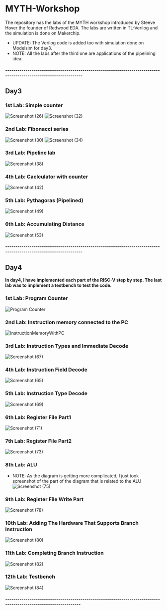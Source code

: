 # MYTH-Workshop
The repository has the labs of the MYTH workshop introduced by Steeve Hover the founder of Redwood EDA. The labs are written in TL-Verilog and the simulation is done on Makerchip.
- UPDATE:
The Verilog code is added too with simulation done on Modelsim for day3.
- NOTE:
All the labs after the third one are applications of the pipelining idea.
#### ------------------------------------------------------------------------------------------------------------------
## Day3
### 1st Lab: Simple counter
![Screenshot (26)](https://user-images.githubusercontent.com/96621514/236905688-ae6a0a7e-b9dc-4bbe-b81e-43532acd1cff.png)
![Screenshot (32)](https://user-images.githubusercontent.com/96621514/236926150-c53afec3-9347-49e6-abcf-edc82beb9d62.png)


### 2nd Lab: Fibonacci series
![Screenshot (30)](https://user-images.githubusercontent.com/96621514/236907826-cb6db454-0412-4b98-b6bd-f2709faf2bac.png)
![Screenshot (34)](https://user-images.githubusercontent.com/96621514/236926131-a19c6e71-992c-4061-bb28-674ebe6d8f69.png)

### 3rd Lab: Pipeline lab
![Screenshot (38)](https://user-images.githubusercontent.com/96621514/237061312-39ef8cf1-394a-4861-8299-920af854184d.png)

### 4th Lab: Caclculator with counter
![Screenshot (42)](https://github.com/NouraMedhat28/MYTH-Workshop/assets/96621514/4886133a-3f31-4d80-a4c6-6a5e8760044b)

### 5th Lab: Pythagoras (Pipelined)
![Screenshot (49)](https://github.com/NouraMedhat28/MYTH-Workshop/assets/96621514/5e2cbf29-6c8a-4f6b-b8e0-9cbbf734325c)

### 6th Lab: Accumulating Distance
![Screenshot (53)](https://github.com/NouraMedhat28/MYTH-Workshop/assets/96621514/f10e86cd-ea35-4a35-9f53-9c236fbf6d45)

#### ------------------------------------------------------------------------------------------------------------------
## Day4
#### In day4, I have implemented each part of the RISC-V step by step. The last lab was to implement a testbench to test the code.
### 1st Lab: Program Counter
![Program Counter](https://github.com/NouraMedhat28/MYTH-Workshop/assets/96621514/624e048c-1a36-4384-9955-8ea7a2bbe8bf)
### 2nd Lab: Instruction memory connected to the PC
![InstructionMemoryWithPC](https://github.com/NouraMedhat28/MYTH-Workshop/assets/96621514/350f79f5-0f63-4c66-9cd3-b531534dcd3f)
### 3rd Lab: Instruction Types and Immediate Decode
![Screenshot (67)](https://github.com/NouraMedhat28/MYTH-Workshop/assets/96621514/1c9bdf07-8fd8-4958-af07-8592e5a31239)
### 4th Lab: Instruction Field Decode
![Screenshot (65)](https://github.com/NouraMedhat28/MYTH-Workshop/assets/96621514/4caa8880-a311-4255-8676-f1bc6aa450d6)
### 5th Lab: Instruction Type Decode
![Screenshot (69)](https://github.com/NouraMedhat28/MYTH-Workshop/assets/96621514/cc0ce7c2-ad0b-4cda-becb-a6da14b1f253)
### 6th Lab: Register File Part1
![Screenshot (71)](https://github.com/NouraMedhat28/MYTH-Workshop/assets/96621514/7e8c67c8-a743-4a69-b6f7-04672b1de295)
### 7th Lab: Register File Part2
![Screenshot (73)](https://github.com/NouraMedhat28/MYTH-Workshop/assets/96621514/2aa431f2-b056-4899-be32-afa1e4f46fa8)
### 8th Lab: ALU 
- NOTE: As the diagram is getting more complicated, I just took screenshot of the part of the diagram that is related to the ALU 
![Screenshot (75)](https://github.com/NouraMedhat28/MYTH-Workshop/assets/96621514/161794b6-559a-4c42-b7c5-e75eb5c7ba60)
### 9th Lab: Register File Write Part
![Screenshot (78)](https://github.com/NouraMedhat28/MYTH-Workshop/assets/96621514/c30b25ed-73f3-482f-8f07-a7c9fe409de8)
### 10th Lab: Adding The Hardware That Supports Branch Instruction
![Screenshot (80)](https://github.com/NouraMedhat28/MYTH-Workshop/assets/96621514/f35c0454-06e8-4a42-b43a-8585a6ffefa8)
### 11th Lab: Completing Branch Instruction
![Screenshot (82)](https://github.com/NouraMedhat28/MYTH-Workshop/assets/96621514/e8c8f22c-8c0f-49cf-a708-6aaa234eb361)
### 12th Lab: Testbench
![Screenshot (84)](https://github.com/NouraMedhat28/MYTH-Workshop/assets/96621514/e00cbd25-0842-488c-8eb5-49d681e5eb12)
##### -----------------------------------------------------------------------------------------------------------------


